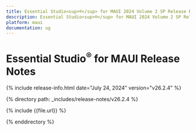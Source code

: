```yaml
---
title: Essential Studio<sup>®</sup> for MAUI 2024 Volume 2 SP Release Release Notes  
description: Essential Studio<sup>®</sup> for MAUI 2024 Volume 2 SP Release Release Notes 
platform: maui
documentation: ug
---
```


# Essential Studio<sup>®</sup> for MAUI  Release Notes  

{% include release-info.html date="July 24, 2024"  version="v26.2.4" %} 

{% directory path: _includes/release-notes/v26.2.4 %}

{% include {{file.url}} %}

{% enddirectory %}

